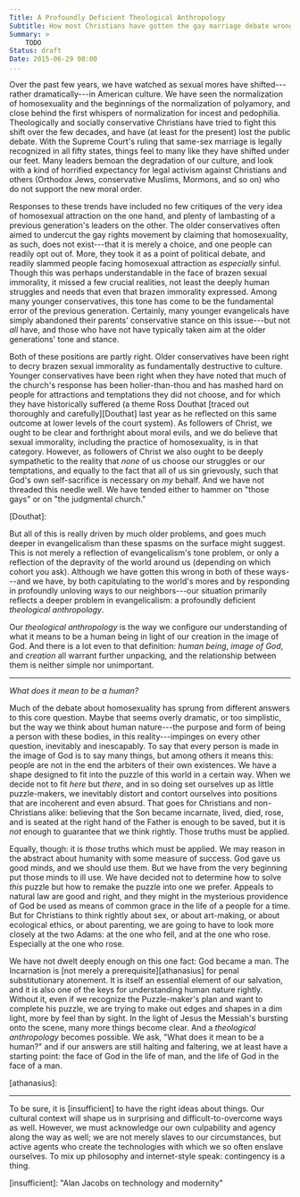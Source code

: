 ```yaml
---
Title: A Profoundly Deficient Theological Anthropology
Subtitle: How most Christians have gotten the gay marriage debate wrong.
Summary: >
    TODO
Status: draft
Date: 2015-06-29 08:00
...
```


Over the past few years, we have watched as sexual mores have shifted---rather dramatically---in American culture. We have seen the normalization of homosexuality and the beginnings of the normalization of polyamory, and close behind the first whispers of normalization for incest and pedophilia. Theologically and socially conservative Christians have tried to fight this shift over the few decades, and have (at least for the present) lost the public debate. With the Supreme Court's ruling that same-sex marriage is legally recognized in all fifty states, things feel to many like they have shifted under our feet. Many leaders bemoan the degradation of our culture, and look with a kind of horrified expectancy for legal activism against Christians and others (Orthodox Jews, conservative Muslims, Mormons, and so on) who do not support the new moral order.

Responses to these trends have included no few critiques of the very idea of homosexual attraction on the one hand, and plenty of lambasting of a previous generation's leaders on the other. The older conservatives often aimed to undercut the gay rights movement by claiming that homosexuality, as such, does not exist---that it is merely a choice, and one people can readily opt out of. More, they took it as a point of political debate, and readily slammed people facing homosexual attraction as *especially* sinful. Though this was perhaps understandable in the face of brazen sexual immorality, it missed a few crucial realities, not least the deeply human struggles and needs that even that brazen immorality expressed. Among many younger conservatives, this tone has come to be the fundamental error of the previous generation. Certainly, many younger evangelicals have simply abandoned their parents' conservative stance on this issue---but not *all* have, and those who have not have typically taken aim at the older generations' tone and stance.

Both of these positions are partly right. Older conservatives have been right to decry brazen sexual immorality as fundamentally destructive to culture. Younger conservatives have been right when they have noted that much of the church's response has been holier-than-thou and has mashed hard on people for attractions and temptations they did not choose, and for which they have historically suffered (a theme Ross Douthat [traced out thoroughly and carefully][Douthat] last year as he reflected on this same outcome at lower levels of the court system). As followers of Christ, we ought to be clear and forthright about moral evils, and we do believe that sexual immorality, including the practice of homosexuality, is in that category. However, as followers of Christ we also ought to be deeply sympathetic to the reality that *none* of us choose our struggles or our temptations, and equally to the fact that all of us sin grievously, such that God's own self-sacrifice is necessary on *my* behalf. And we have not threaded this needle well. We have tended either to hammer on "those gays" or on "the judgmental church."

[Douthat]:

But all of this is really driven by much older problems, and goes much deeper in evangelicalism than these spasms on the surface might suggest. This is not merely a reflection of evangelicalism's tone problem, or only a reflection of the depravity of the world around us (depending on which cohort you ask). Although we have gotten this wrong in both of these ways---and we have, by both capitulating to the world's mores and by responding in profoundly unloving ways to our neighbors---our situation primarily reflects a deeper problem in evangelicalism: a profoundly deficient *theological anthropology*.

Our *theological anthropology* is the way we configure our understanding of what it means to be a human being in light of our creation in the image of God. And there is a lot even to that definition: *human being*, *image of God*, and *creation* all warrant further unpacking, and the relationship between them is neither simple nor unimportant.

---

*What does it mean to be a human?*

Much of the debate about homosexuality has sprung from different answers to this core question. Maybe that seems overly dramatic, or too simplistic, but the way we think about human nature---the purpose and form of being a person with these bodies, in this reality---impinges on every other question, inevitably and inescapably. To say that every person is made in the image of God is to say many things, but among others it means this: people are not in the end the arbiters of their own existences. We have a shape designed to fit into the puzzle of this world in a certain way. When we decide not to fit *here* but *there*, and in so doing set ourselves up as little puzzle-makers, we inevitably distort and contort ourselves into positions that are incoherent and even absurd. That goes for Christians and non-Christians alike: believing that the Son became incarnate, lived, died, rose, and is seated at the right hand of the Father is enough to be saved, but it is *not* enough to guarantee that we think rightly. Those truths must be applied.

Equally, though: it is *those* truths which must be applied. We may reason in the abstract about humanity with some measure of success. God gave us good minds, and we should use them. But we have from the very beginning put those minds to ill use. We have decided not to determine how to solve *this* puzzle but how to remake the puzzle into one we prefer. Appeals to natural law are good and right, and they might in the mysterious providence of God be used as means of common grace in the life of a people for a time. But for Christians to think rightly about sex, or about art-making, or about ecological ethics, or about parenting, we are going to have to look more closely at the two Adams: at the one who fell, and at the one who rose. Especially at the one who rose.

We have not dwelt deeply enough on this one fact: God became a man. The Incarnation is [not merely a prerequisite][athanasius] for penal substitutionary atonement. It is itself an essential element of our salvation, and it is also one of the keys for understanding human nature rightly. Without it, even if we recognize the Puzzle-maker's plan and want to complete his puzzle, we are trying to make out edges and shapes in a dim light, more by feel than by sight. In the light of Jesus the Messiah's bursting onto the scene, many more things become clear. And a *theological anthropology* becomes possible. We ask, "What does it mean to be a human?" and if our answers are still halting and faltering, we at least have a starting point: the face of God in the life of man, and the life of God in the face of a man.

[athanasius]:

---

To be sure, it is [insufficient] to have the right ideas about things. Our cultural context will shape us in surprising and difficult-to-overcome ways as well. However, we must acknowledge our own culpability and agency along the way as well; we are not merely slaves to our circumstances, but active agents who create the technologies with which we so often enslave ourselves. To mix up philosophy and internet-style speak: contingency is a thing.

[insufficient]: "Alan Jacobs on technology and modernity"
